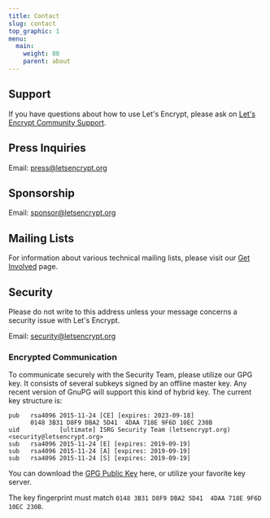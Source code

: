 ```yaml
---
title: Contact
slug: contact
top_graphic: 1
menu:
  main:
    weight: 80
    parent: about
---
```


## Support

If you have questions about how to use Let's Encrypt, please ask on [Let's Encrypt Community Support](https://community.letsencrypt.org/).

## Press Inquiries

Email: [press@letsencrypt.org](mailto:press@letsencrypt.org)

## Sponsorship

Email: [sponsor@letsencrypt.org](mailto:sponsor@letsencrypt.org)

## Mailing Lists

For information about various technical mailing lists, please visit our [Get Involved](/getinvolved/) page.

## Security

Please do not write to this address unless your message concerns a security issue with Let's Encrypt.

Email: [security@letsencrypt.org](mailto:security@letsencrypt.org)

### Encrypted Communication

To communicate securely with the Security Team, please utilize our GPG key. It consists of several subkeys signed by an offline master key. Any recent version of GnuPG will support this kind of hybrid key. The current key structure is:

```
pub   rsa4096 2015-11-24 [CE] [expires: 2023-09-18]
      0148 3B31 D8F9 DBA2 5D41  4DAA 718E 9F6D 10EC 230B
uid           [ultimate] ISRG Security Team (letsencrypt.org) <security@letsencrypt.org>
sub   rsa4096 2015-11-24 [E] [expires: 2019-09-19]
sub   rsa4096 2015-11-24 [A] [expires: 2019-09-19]
sub   rsa4096 2015-11-24 [S] [expires: 2019-09-19]
```

You can download the [GPG Public Key](/security_letsencrypt.org-publickey.asc) here, or utilize your favorite key server.

The key fingerprint must match `0148 3B31 D8F9 DBA2 5D41  4DAA 718E 9F6D 10EC 230B`.
